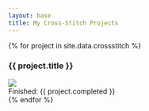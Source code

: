 ```yaml
---
layout: base
title: My Cross-Stitch Projects
---
```


<div>
  {% for project in site.data.crossstitch %}
  <h3>{{ project.title }}</h3>
  <a class="" href="{{ project.url }}">
    <img class="" src="/assets/img/crossstitch/{{ project.img }}" />
  </a>
  <div>Finished: {{ project.completed }}</div>
  {% endfor %}
</div>
